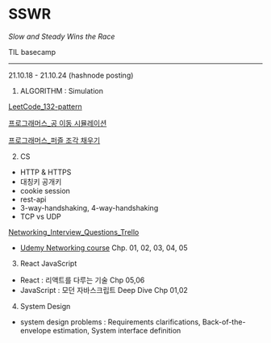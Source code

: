# SSWR
*Slow and Steady Wins the Race*

TIL basecamp
<hr/>
21.10.18 - 21.10.24 (hashnode posting)

1. ALGORITHM : Simulation

[LeetCode_132-pattern](https://leetcode.com/problems/132-pattern/)

[프로그래머스_공 이동 시뮬레이션](https://programmers.co.kr/learn/courses/30/lessons/87391)

[프로그래머스_퍼즐 조각 채우기](https://programmers.co.kr/learn/courses/30/lessons/84021)

2. CS
 - HTTP & HTTPS
 - 대칭키 공개키
 - cookie session
 - rest-api
 - 3-way-handshaking, 4-way-handshaking
 - TCP vs UDP
 
 [Networking_Interview_Questions_Trello](https://trello.com/b/7WjG5JJG/network-interview-questions)
 - [Udemy Networking course](https://www.udemy.com/course/it-networking-fundamentals/) Chp. 01, 02, 03, 04, 05

3. React JavaScript
- React : 리액트를 다루는 기술 Chp 05,06
- JavaScript : 모던 자바스크립트 Deep Dive Chp 01,02

4. System Design
- system design problems : Requirements clarifications, Back-of-the-envelope estimation, System interface definition
